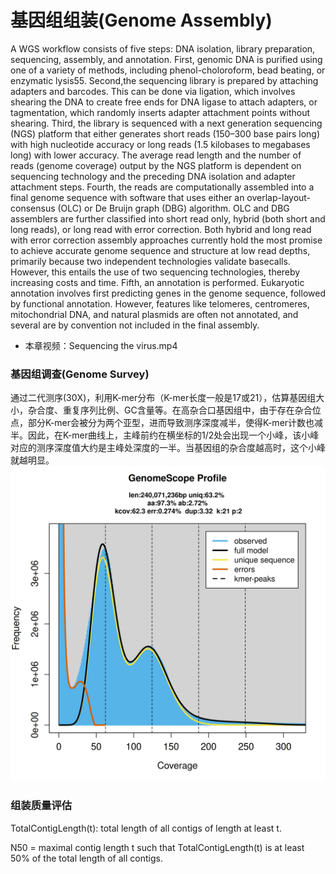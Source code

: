 # 基因组组装(Genome Assembly)

A WGS workflow consists of five steps: DNA isolation, library preparation, sequencing, assembly, and annotation.
First, genomic DNA is purified using one of a variety of methods, including phenol-choloroform, bead beating, or enzymatic lysis55. Second,the sequencing library is prepared by attaching adapters and barcodes. This can be done via ligation, which involves shearing the DNA to create free ends for DNA ligase to attach adapters, or tagmentation, which randomly inserts adapter attachment points without shearing. 
Third, the library is sequenced with a next generation sequencing (NGS) platform that either generates short reads (150–300 base pairs long) with high nucleotide accuracy or long reads (1.5 kilobases to megabases long) with lower accuracy. The average read length and the number of reads (genome coverage) output by the NGS platform is dependent on sequencing technology and the preceding DNA isolation and adapter attachment steps. 
Fourth, the reads are computationally assembled into a final genome sequence with software that uses either an overlap-layout-consensus (OLC) or De Bruijn graph (DBG) algorithm. OLC and DBG assemblers are further classified into short read only, hybrid (both short and long reads), or long read with error correction. Both hybrid and long read with error correction assembly approaches currently hold the most promise to achieve accurate genome sequence and structure at low read depths, primarily because two independent technologies validate basecalls. However, this entails the use of two sequencing technologies, thereby increasing costs and time. 
Fifth, an annotation is performed. Eukaryotic annotation involves first predicting genes in the genome sequence, followed by functional
annotation. However, features like telomeres, centromeres, mitochondrial DNA, and natural plasmids are often not annotated, and several are by convention not included in the final assembly.

* 本章视频：Sequencing the virus.mp4

### 基因组调查(Genome Survey)
通过二代测序(30X)，利用K-mer分布（K-mer长度一般是17或21），估算基因组大小，杂合度、重复序列比例、GC含量等。在高杂合口基因组中，由于存在杂合位点，部分K-mer会被分为两个亚型，进而导致测序深度减半，使得K-mer计数也减半。因此，在K-mer曲线上，主峰前约在横坐标的1/2处会出现一个小峰，该小峰对应的测序深度值大约是主峰处深度的一半。当基因组的杂合度越高时，这个小峰就越明显。
![K-mers](../zx/genomescope.hifi.linear_plot.png)

### 组装质量评估
TotalContigLength(t): total length of all contigs of length at least t.

N50 = maximal contig length t such that TotalContigLength(t) is at least 50% of the total length of all contigs.







